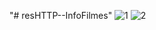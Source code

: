"# resHTTP--InfoFilmes" 
![1](https://github.com/LuigiFedele/resHTTP--InfoFilmes/assets/113513355/91c31624-f8f2-4447-bb0f-dc12dcf0b434)
![2](https://github.com/LuigiFedele/resHTTP--InfoFilmes/assets/113513355/be3cbc15-0d0b-4ccc-8174-31021e450aee)
